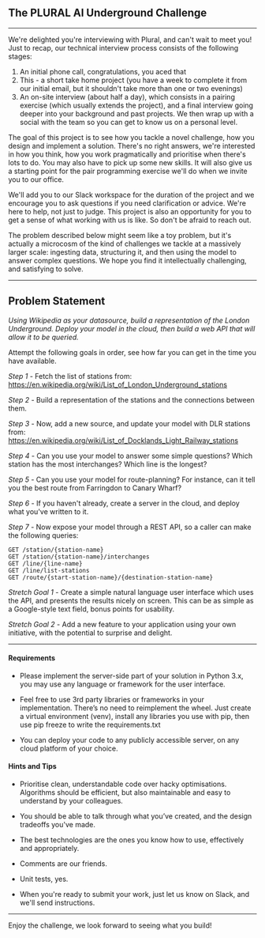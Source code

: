 ## The PLURAL AI Underground Challenge
---

We're delighted you're interviewing with Plural, and can't wait to meet you! Just to recap, our technical interview process consists of the following stages:

1. An initial phone call, congratulations, you aced that
2. This - a short take home project (you have a week to complete it from our initial email, but it shouldn't take more than one or two evenings)
3. An on-site interview (about half a day), which consists in a pairing exercise (which usually extends the project), and a final interview going deeper into your background and past projects. We then wrap up with a social with the team so you can get to know us on a personal level.

The goal of this project is to see how you tackle a novel challenge, how you design and implement a solution. There's no right answers, we're interested in how you think, how you work pragmatically and prioritise when there's lots to do. You may also have to pick up some new skills. It will also give us a starting point for the pair programming exercise we'll do when we invite you to our office.

We'll add you to our Slack workspace for the duration of the project and we encourage you to ask questions if you need clarification or advice. We're here to help, not just to judge. This project is also an opportunity for you to get a sense of what working with us is like. So don't be afraid to reach out.

The problem described below might seem like a toy problem, but it's actually a microcosm of the kind of challenges we tackle at a massively larger scale: ingesting data, structuring it, and then using the model to answer complex questions. We hope you find it intellectually challenging, and satisfying to solve.

---

## Problem Statement

*Using Wikipedia as your datasource, build a representation of the London Underground. Deploy your model in the cloud, then build a web API that will allow it to be queried.*

Attempt the following goals in order, see how far you can get in the time you have available.

*Step 1* - Fetch the list of stations from:
https://en.wikipedia.org/wiki/List_of_London_Underground_stations

*Step 2* - Build a representation of the stations and the connections between them.

*Step 3* - Now, add a new source, and update your model with DLR stations from:
https://en.wikipedia.org/wiki/List_of_Docklands_Light_Railway_stations

*Step 4* - Can you use your model to answer some simple questions? Which station has the most interchanges? Which line is the longest?

*Step 5* - Can you use your model for route-planning? For instance, can it tell you the best route from Farringdon to Canary Wharf?

*Step 6* - If you haven't already, create a server in the cloud, and deploy what you've written to it.

*Step 7* - Now expose your model through a REST API, so a caller can make the following queries:

    GET /station/{station-name}
    GET /station/{station-name}/interchanges
    GET /line/{line-name}
    GET /line/list-stations
    GET /route/{start-station-name}/{destination-station-name}

*Stretch Goal 1* - Create a simple natural language user interface which uses the API, and presents the results nicely on screen. This can be as simple as a Google-style text field, bonus points for usability.

*Stretch Goal 2* - Add a new feature to your application using your own initiative, with the potential to surprise and delight.

---

#### Requirements

* Please implement the server-side part of your solution in Python 3.x, you may use any language or framework for the user interface.

* Feel free to use 3rd party libraries or frameworks in your implementation. There’s no need to reimplement the wheel. Just create a virtual environment (venv), install any libraries you use with pip, then use pip freeze to write the requirements.txt

* You can deploy your code to any publicly accessible server, on any cloud platform of your choice.


#### Hints and Tips

* Prioritise clean, understandable code over hacky optimisations. Algorithms should be efficient, but also maintainable and easy to understand by your colleagues.

* You should be able to talk through what you’ve created, and the design tradeoffs you've made.

* The best technologies are the ones you know how to use, effectively and appropriately.

* Comments are our friends.

* Unit tests, yes.

* When you're ready to submit your work, just let us know on Slack, and we'll send instructions.

--- 

Enjoy the challenge, we look forward to seeing what you build!
